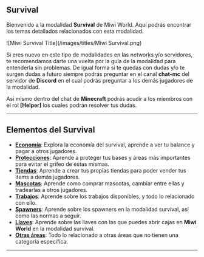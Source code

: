 ## Survival

Bienvenido a la modalidad **Survival** de Miwi World.
Aquí podrás encontrar los temas detallados relacionados con esta modalidad.

![Miwi Survival Title](/images/titles/Miwi Survival.png)

Si eres nuevo en este tipo de modalidades en las networks y/o servidores, te recomendamos darte una vuelta por la guía de la modalidad para entenderla sin problemas.
De igual forma si te quedas con dudas y/o te surgen dudas a futuro siempre podrás preguntar en el canal **chat-mc** del servidor de **Discord**
en el cual podrás preguntar a los demás jugadores de la modalidad.

Así mismo dentro del chat de **Minecraft** podrás acudir a los miembros con el rol **[Helper]**
los cuales podrán resolver tus dudas.

---

## Elementos del Survival

- [**Economía**](/guide/economy): Explora la economía del survival, aprende a ver tu balance y pagar a otros jugadores.
- [**Protecciones**](/guide/protections): Aprende a proteger tus bases y áreas más importantes para evitar el grifeo de estas mismas.
- [**Tiendas**](/guide/shops): Aprende a crear tus propias tiendas para poder vender tus items a demás jugadores.
- [**Mascotas**](/guide/pets): Aprende como comprar mascotas, cambiar entre ellas y tradearlas a otros jugadores.
- [**Trabajos**](/guide/jobs): Aprende sobre los trabajos disponibles, y todo lo relacionado con ello.
- [**Spawners**](/guide/spawners): Aprende sobre los spawners en la modalidad survival, así como las normas a seguir.
- [**Llaves**](/guide/keys): Aprende sobre las llaves con las que puedes abrir cajas en **Miwi World** en la modalidad survival.
- [**Otras áreas**](/guide/survival-others): Todo lo relacionado a otras áreas que no tienen una categoría especifíca.

---